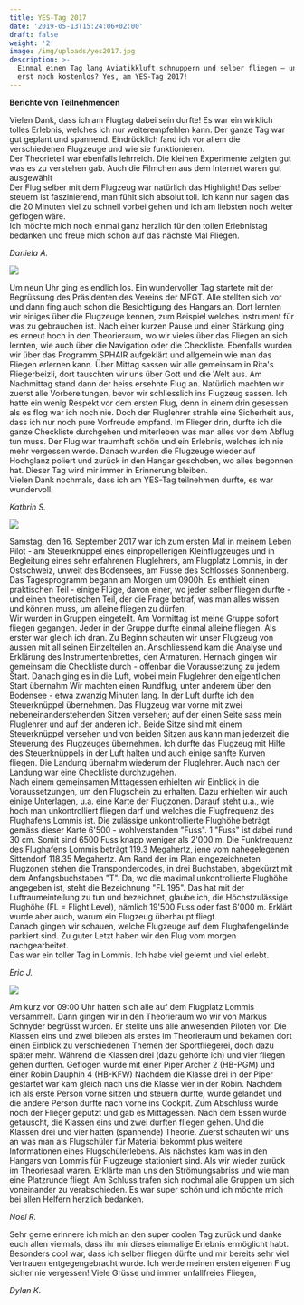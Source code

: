 ```yaml
---
title: YES-Tag 2017
date: '2019-05-13T15:24:06+02:00'
draft: false
weight: '2'
image: /img/uploads/yes2017.jpg
description: >-
  Einmal einen Tag lang Aviatikkluft schnuppern und selber fliegen – und das
  erst noch kostenlos? Yes, am YES-Tag 2017!
---
```

**Berichte von Teilnehmenden**

Vielen Dank, dass ich am Flugtag dabei sein durfte! Es war ein wirklich tolles Erlebnis, welches ich nur weiterempfehlen kann. Der ganze Tag war gut geplant und spannend. Eindrücklich fand ich vor allem die verschiedenen Flugzeuge und wie sie funktionieren.\
Der Theorieteil war ebenfalls lehrreich. Die kleinen Experimente zeigten gut was es zu verstehen gab. Auch die Filmchen aus dem Internet waren gut ausgewählt\
Der Flug selber mit dem Flugzeug war natürlich das Highlight! Das selber steuern ist faszinierend, man fühlt sich absolut toll. Ich kann nur sagen das die 20 Minuten viel zu schnell vorbei gehen und ich am liebsten noch weiter geflogen wäre.\
Ich möchte mich noch einmal ganz herzlich für den tollen Erlebnistag bedanken und freue mich schon auf das nächste Mal Fliegen.

_Daniela A._

![](/img/uploads/yes2017_1.jpg)

Um neun Uhr ging es endlich los. Ein wundervoller Tag startete mit der Begrüssung des Präsidenten des Vereins der MFGT. Alle stellten sich vor und dann fing auch schon die Besichtigung des Hangars an. Dort lernten wir einiges über die Flugzeuge kennen, zum Beispiel welches Instrument für was zu gebrauchen ist. Nach einer kurzen Pause und einer Stärkung ging es erneut hoch in den Theorieraum, wo wir vieles über das Fliegen an sich lernten, wie auch über die Navigation oder die Checkliste. Ebenfalls wurden wir über das Programm SPHAIR aufgeklärt und allgemein wie man das Fliegen erlernen kann. Über Mittag sassen wir alle gemeinsam in Rita's Fliegerbeizli, dort tauschten wir uns über Gott und die Welt aus. Am Nachmittag stand dann der heiss ersehnte Flug an. Natürlich machten wir zuerst alle Vorbereitungen, bevor wir schliesslich ins Flugzeug sassen. Ich hatte ein wenig Respekt vor dem ersten Flug, denn in einem drin gesessen als es flog war ich noch nie. Doch der Fluglehrer strahle eine Sicherheit aus, dass ich nur noch pure Vorfreude empfand. Im Flieger drin, durfte ich die ganze Checkliste durchgehen und miterleben was man alles vor dem Abflug tun muss. Der Flug war traumhaft schön und ein Erlebnis, welches ich nie mehr vergessen werde. Danach wurden die Flugzeuge wieder auf Hochglanz poliert und zurück in den Hangar geschoben, wo alles begonnen hat. Dieser Tag wird mir immer in Erinnerung bleiben.\
Vielen Dank nochmals, dass ich am YES-Tag teilnehmen durfte, es war wundervoll.

_Kathrin S._

![](/img/uploads/yes2017_2.jpg)

Samstag, den 16. September 2017 war ich zum ersten Mal in meinem Leben Pilot - am Steuerknüppel eines einpropellerigen Kleinflugzeuges und in Begleitung eines sehr erfahrenen Fluglehrers, am Flugplatz Lommis, in der Ostschweiz, unweit des Bodensees, am Fusse des Schlosses Sonnenberg. Das Tagesprogramm begann am Morgen um 0900h. Es enthielt einen praktischen Teil - einige Flüge, davon einer, wo jeder selber fliegen durfte - und einen theoretischen Teil, der die Frage betraf, was man alles wissen und können muss, um alleine fliegen zu dürfen.\
Wir wurden in Gruppen eingeteilt. Am Vormittag ist meine Gruppe sofort fliegen gegangen. Jeder in der Gruppe durfte einmal alleine fliegen. Als erster war gleich ich dran. Zu Beginn schauten wir unser Flugzeug von aussen mit all seinen Einzelteilen an. Anschliessend kam die Analyse und Erklärung des Instrumentenbrettes, den Armaturen. Hernach gingen wir gemeinsam die Checkliste durch - offenbar die Voraussetzung zu jedem Start. Danach ging es in die Luft, wobei mein Fluglehrer den eigentlichen Start übernahm Wir machten einen Rundflug, unter anderem über den Bodensee - etwa zwanzig Minuten lang. In der Luft durfte ich den Steuerknüppel übernehmen. Das Flugzeug war vorne mit zwei nebeneinanderstehenden Sitzen versehen; auf der einen Seite sass mein Fluglehrer und auf der anderen ich. Beide Sitze sind mit einem Steuerknüppel versehen und von beiden Sitzen aus kann man jederzeit die Steuerung des Flugzeuges übernehmen. Ich durfte das Flugzeug mit Hilfe des Steuerknüppels in der Luft halten und auch einige sanfte Kurven fliegen. Die Landung übernahm wiederum der Fluglehrer. Auch nach der Landung war eine Checkliste durchzugehen.\
Nach einem gemeinsamen Mittagessen erhielten wir Einblick in die Voraussetzungen, um den Flugschein zu erhalten. Dazu erhielten wir auch einige Unterlagen, u.a. eine Karte der Flugzonen. Darauf steht u.a., wie hoch man unkontrolliert fliegen darf und welches die Flugfrequenz des Flughafens Lommis ist. Die zulässige unkontrollierte Flughöhe beträgt gemäss dieser Karte 6'500 - wohlverstanden "Fuss". 1 "Fuss" ist dabei rund 30 cm. Somit sind 6500 Fuss knapp weniger als 2'000 m. Die Funkfrequenz des Flughafens Lommis beträgt 119.3 Megahertz, jene vom nahegelegenen Sittendorf 118.35 Megahertz. Am Rand der im Plan eingezeichneten Flugzonen stehen die Transpondercodes, in drei Buchstaben, abgekürzt mit dem Anfangsbuchstaben "T". Da, wo die maximal unkontrollierte Flughöhe angegeben ist, steht die Bezeichnung "FL 195". Das hat mit der Luftraumeinteilung zu tun und bezeichnet, glaube ich, die Höchstzulässige Flughöhe (FL = Flight Level), nämlich 19'500 Fuss oder fast 6'000 m. Erklärt wurde aber auch, warum ein Flugzeug überhaupt fliegt.\
Danach gingen wir schauen, welche Flugzeuge auf dem Flughafengelände parkiert sind. Zu guter Letzt haben wir den Flug vom morgen nachgearbeitet. \
Das war ein toller Tag in Lommis. Ich habe viel gelernt und viel erlebt.

_Eric J._

![](/img/uploads/yes2017_3.jpg)

Am kurz vor 09:00 Uhr hatten sich alle auf dem Flugplatz Lommis versammelt. Dann gingen wir in den Theorieraum wo wir von Markus Schnyder begrüsst wurden. Er stellte uns alle anwesenden Piloten vor. Die Klassen eins und zwei blieben als erstes im Theorieraum und bekamen dort einen Einblick zu verschiedenen Themen der Sportfliegerei, doch dazu später mehr. Während die Klassen drei (dazu gehörte ich) und vier fliegen gehen durften. Geflogen wurde mit einer Piper Archer 2 (HB-PGM) und einer Robin Dauphin 4 (HB-KFW) Nachdem die Klasse drei in der Piper gestartet war kam gleich nach uns die Klasse vier in der Robin. Nachdem ich als erste Person vorne sitzen und steuern durfte, wurde gelandet und die andere Person durfte nach vorne ins Cockpit. Zum Abschluss wurde noch der Flieger geputzt und gab es Mittagessen. Nach dem Essen wurde getauscht, die Klassen eins und zwei durften fliegen gehen. Und die Klassen drei und vier hatten (spannende) Theorie. Zuerst schauten wir uns an was man als Flugschüler für Material bekommt plus weitere Informationen eines Flugschülerlebens. Als nächstes kam was in den Hangars von Lommis für Flugzeuge stationiert sind. Als wir wieder zurück im Theoriesaal waren. Erklärte man uns den Strömungsabriss und wie man eine Platzrunde fliegt. Am Schluss trafen sich nochmal alle Gruppen um sich voneinander zu verabschieden. Es war super schön und ich möchte mich bei allen Helfern herzlich bedanken.

_Noel R._

Sehr gerne erinnere ich mich an den super coolen Tag zurück und danke euch allen vielmals, dass ihr mir dieses einmalige Erlebnis ermöglicht habt. Besonders cool war, dass ich selber fliegen dürfte und mir bereits sehr viel Vertrauen entgegengebracht wurde. Ich werde meinen ersten eigenen Flug sicher nie vergessen! Viele Grüsse und immer unfallfreies Fliegen,

_Dylan K._

